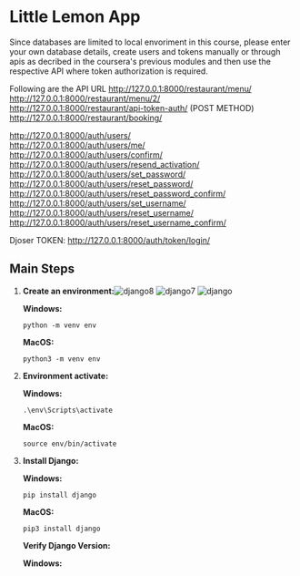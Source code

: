 # Little Lemon App
Since databases are limited to local envoriment in this course, please enter your own database details, create users and tokens manually or through apis as decribed in the coursera's previous modules and then use the respective API where token authorization is required.

Following are the API URL
http://127.0.0.1:8000/restaurant/menu/       
http://127.0.0.1:8000/restaurant/menu/2/    
http://127.0.0.1:8000/restaurant/api-token-auth/ (POST METHOD)
http://127.0.0.1:8000/restaurant/booking/ 

http://127.0.0.1:8000/auth/users/   
http://127.0.0.1:8000/auth/users/me/
http://127.0.0.1:8000/auth/users/confirm/
http://127.0.0.1:8000/auth/users/resend_activation/
http://127.0.0.1:8000/auth/users/set_password/
http://127.0.0.1:8000/auth/users/reset_password/
http://127.0.0.1:8000/auth/users/reset_password_confirm/
http://127.0.0.1:8000/auth/users/set_username/
http://127.0.0.1:8000/auth/users/reset_username/
http://127.0.0.1:8000/auth/users/reset_username_confirm/

Djoser TOKEN:
http://127.0.0.1:8000/auth/token/login/
  
## Main Steps
1. **Create an environment:**![django8](https://github.com/johantbueno/Django-Meta-Assessment/assets/109690188/523f6198-1124-4588-b399-a0756d7c461c)
![django7](https://github.com/johantbueno/Django-Meta-Assessment/assets/109690188/a8175b1e-ce2f-47ac-8748-75aea560b6b6)
![django](https://github.com/johantbueno/Django-Meta-Assessment/assets/109690188/19a6f871-55cf-40fd-bac8-5b38c956de7a)


    **Windows:**
    ```
    python -m venv env
    ```
    **MacOS:**
    ```
    python3 -m venv env
    ```

2. **Environment activate:**

    **Windows:**
    ```
    .\env\Scripts\activate
    ```
    **MacOS:**
    ```
    source env/bin/activate
    ```

3. **Install Django:**

    **Windows:**
    ```
    pip install django
    ```
    **MacOS:**
    ```
    pip3 install django
    ```
    

    **Verify Django Version:**

    **Windows:**
    ```
